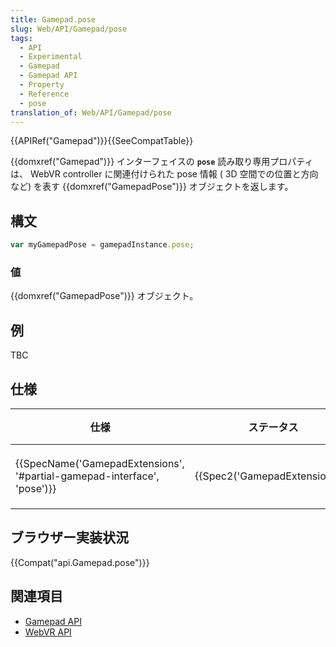 ```yaml
---
title: Gamepad.pose
slug: Web/API/Gamepad/pose
tags:
  - API
  - Experimental
  - Gamepad
  - Gamepad API
  - Property
  - Reference
  - pose
translation_of: Web/API/Gamepad/pose
---
```

{{APIRef("Gamepad")}}{{SeeCompatTable}}

{{domxref("Gamepad")}} インターフェイスの **`pose`** 読み取り専用プロパティは、 WebVR controller に関連付けられた pose 情報 ( 3D 空間での位置と方向など) を表す {{domxref("GamepadPose")}} オブジェクトを返します。

## 構文

```js
var myGamepadPose = gamepadInstance.pose;
```

### 値

{{domxref("GamepadPose")}} オブジェクト。

## 例

TBC

## 仕様

| 仕様                                                                                             | ステータス                               | 備考     |
| ------------------------------------------------------------------------------------------------ | ---------------------------------------- | -------- |
| {{SpecName('GamepadExtensions', '#partial-gamepad-interface', 'pose')}} | {{Spec2('GamepadExtensions')}} | 初回定義 |

## ブラウザー実装状況

{{Compat("api.Gamepad.pose")}}

## 関連項目

- [Gamepad API](/ja/docs/Web/API/Gamepad_API)
- [WebVR API](/ja/docs/Web/API/WebVR_API)
